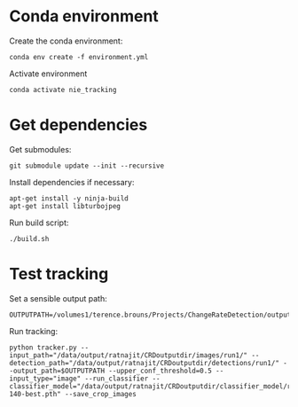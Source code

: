 # Conda environment

Create the conda environment:

    conda env create -f environment.yml

Activate environment

    conda activate nie_tracking

# Get dependencies

Get submodules:

    git submodule update --init --recursive

Install dependencies if necessary:

    apt-get install -y ninja-build
    apt-get install libturbojpeg

Run build script:

    ./build.sh

# Test tracking

Set a sensible output path:

    OUTPUTPATH=/volumes1/terence.brouns/Projects/ChangeRateDetection/output/

Run tracking:

    python tracker.py --input_path="/data/output/ratnajit/CRDoutputdir/images/run1/" --detection_path="/data/output/ratnajit/CRDoutputdir/detections/run1/" --output_path=$OUTPUTPATH --upper_conf_threshold=0.5 --input_type="image" --run_classifier --classifier_model="/data/output/ratnajit/CRDoutputdir/classifier_model/resnet34-140-best.pth" --save_crop_images